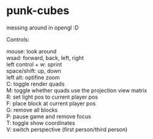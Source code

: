 # punk-cubes
messing around in opengl :D

Controls:

mouse: look around\
wsad: forward, back, left, right\
left control + w: sprint\
space/shift: up, down\
left alt: optifine zoom\
C: toggle render quads\
M: toggle whether quads use the projection view matrix\
R: set light pos to current player pos\
F: place block at current player pos\
G: remove all blocks\
P: pause game and remove focus\
T: toggle show coordinates\
V: switch perspective (first person/third person)



